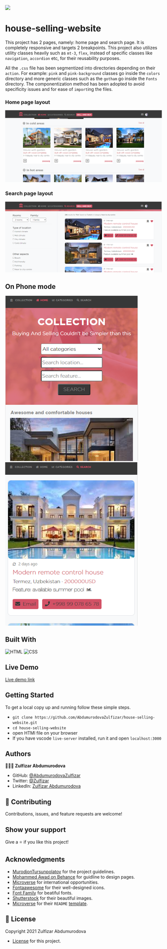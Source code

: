 ![](https://img.shields.io/badge/Microverse-blueviolet)

# house-selling-website

This project has 2 pages, namely: home page and search page. It is completely responsive and targets 2 breakpoints. This project also utilizes utility classes heavily such as `mt-3`, `flex`, instead of specific classes like `navigation`, `accordion` etc, for their reusability purposes.

All the `.css` file has been segmentized into directories depending on their `action`. For example: `pink` and `pink-background` classes go inside the `colors` directory and more generic classes such as the `gotham` go inside the `Fonts` directory. The componentization method has been adopted to avoid specificity issues and for ease of `import`ing the files.


### Home page layout

![home page card](./Images/readme-images/homepage.PNG)

### Search page layout

![search layout](./Images/readme-images/searchpage.PNG)

## On Phone mode

![home layout](./Images/readme-images/home-phone.PNG)
<br>
![search layout](./Images/readme-images/search-phone.PNG)

## Built With

![HTML](https://img.shields.io/badge/html5%20-%23E34F26.svg?&style=for-the-badge&logo=html5&logoColor=white)
![CSS](https://img.shields.io/badge/css3%20-%231572B6.svg?&style=for-the-badge&logo=css3&logoColor=white)

## Live Demo

[Live demo link]( https://abdumurodovazulfizar.github.io/house-selling-website/)

## Getting Started

To get a local copy up and running follow these simple steps.

- `git clone https://github.com/AbdumurodovaZulfizar/house-selling-website.git`
- `cd house-selling-website`
-  open HTMl file on your browser
- If you have vscode `live-server` installed, run it and open `localhost:3000`

## Authors

👩🏻‍💼 **Zulfizar Abdumurodova**

- GitHub: [@AbdumurodovaZulfizar](https://github.com/AbdumurodovaZulfizar)
- Twitter: [@Zulfizar](https://twitter.com/Zulfiza70357085)
- LinkedIn: [Zulfizar Abdumurodova](https://www.linkedin.com/in/zulfizar-abdumurodova-a61527206/)

## 🤝 Contributing

Contributions, issues, and feature requests are welcome!

## Show your support

Give a ⭐️ if you like this project!

## Acknowledgments

- [MurodjonTursunpolatov](https://github.com/Murodjon000) for the project guidelines.
- [Mohammed Awad on Behance](https://www.behance.net/M_Awad) for guidline to design pages.
- [Microverse](https://www.microverse.org/) for international opportunities.
- [Fontaawesome](https://fontawesome.com/) for their well-designed icons.
- [Font Family](https://freefontsfamily.com/) for beatiful fonts.
- [Shutterstock](https://www.shutterstock.com/search/residential) for their beautiful images.
- [Microverse](https://www.microverse.org/) for their `README` [template](https://github.com/microverseinc/readme-template).

## 📝 License

Copyright 2021 Zulfizar Abdumurodova
- [License](https://docs.google.com/document/d/1HjAQWTxqQMqipmBqn1mBq5bdqntuSvXa/edit) for this project.
